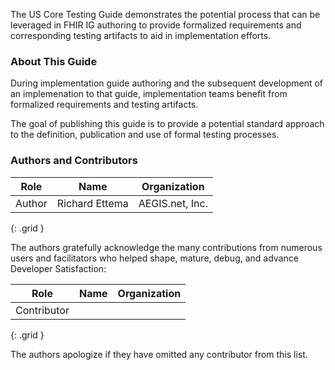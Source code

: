 
The US Core Testing Guide demonstrates the potential process that can be leveraged in FHIR IG authoring to provide formalized requirements and corresponding testing artifacts to aid in implementation efforts.

### About This Guide

During implementation guide authoring and the subsequent development of an implemenation to that guide, implementation teams benefit from formalized requirements and testing artifacts.

The goal of publishing this guide is to provide a potential standard approach to the definition, publication and use of formal testing processes.

### Authors and Contributors

| **Role** | **Name** | **Organization** |
| -------- | -------- | ---------------- |
| Author | Richard Ettema | AEGIS.net, Inc. |
{: .grid }

The authors gratefully acknowledge the many contributions from numerous users and facilitators who helped shape, mature, debug, and advance Developer Satisfaction:

| **Role** | **Name** | **Organization** |
| -------- | -------- | ---------------- |
| Contributor | | |
{: .grid }

The authors apologize if they have omitted any contributor from this list.